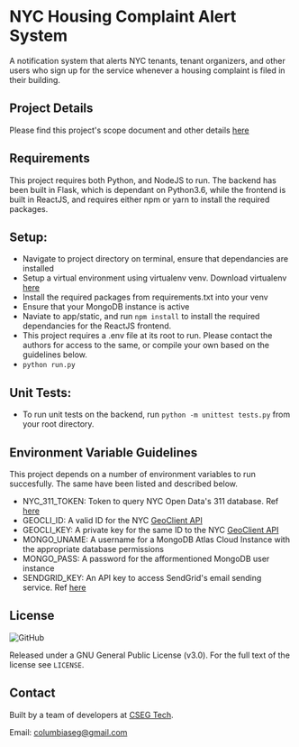 # NYC Housing Complaint Alert System
A notification system that alerts NYC tenants, tenant organizers, and other users who sign up for the service whenever a housing complaint is filed in their building.

## Project Details
Please find this project's scope document and other details <a href="https://github.com/cseg-tech/nyc-housingautomation/blob/master/docs/ProjectScope.md">here</a>

## Requirements
This project requires both Python, and NodeJS to run. The backend has been built in Flask, which is dependant on Python3.6, while the frontend is built in ReactJS, and requires either npm or yarn to install the required packages.

## Setup:
 - Navigate to project directory on terminal, ensure that dependancies are installed
 - Setup a virtual environment using virtualenv venv. Download virtualenv <a href="https://www.andreagrandi.it/2018/12/19/installing-python-and-virtualenv-on-osx/">here</a>
 - Install the required packages from requirements.txt into your venv
 - Ensure that your MongoDB instance is active
 - Naviate to app/static, and run ```npm install``` to install the required dependancies for the ReactJS frontend.
 - This project requires a .env file at its root to run. Please contact the authors for access to the same, or compile your own based on the guidelines below.
 - ```python run.py```

## Unit Tests:
 - To run unit tests on the backend, run ```python -m unittest tests.py``` from your root directory.
 
## Environment Variable Guidelines
 This project depends on a number of environment variables to run succesfully. The same have been listed and described below.
 - NYC_311_TOKEN: Token to query NYC Open Data's 311 database. Ref <a href="https://opendata.cityofnewyork.us/">here</a>
 - GEOCLI_ID: A valid ID for the NYC <a href="https://maps.nyc.gov/geoclient/v1/doc">GeoClient API</a>
 - GEOCLI_KEY: A private key for the same ID to the NYC <a href="https://maps.nyc.gov/geoclient/v1/doc">GeoClient API</a>
 - MONGO_UNAME: A username for a MongoDB Atlas Cloud Instance with the appropriate database permissions
 - MONGO_PASS: A password for the afformentioned MongoDB user instance
 - SENDGRID_KEY: An API key to access SendGrid's email sending service. Ref <a href="https://sendgrid.com/">here</a>

## License
![GitHub](https://img.shields.io/github/license/cseg-tech/nyc-housingautomation.svg)

Released under a GNU General Public License (v3.0). For the full text of the license see `LICENSE`.

## Contact
Built by a team of developers at [CSEG Tech](http://www.columbiaseg.org).

Email: columbiaseg@gmail.com
